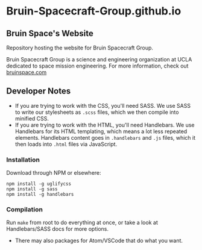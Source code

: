 # Bruin-Spacecraft-Group.github.io

## Bruin Space's Website

Repository hosting the website for Bruin Spacecraft Group.

Bruin Spacecraft Group is a science and engineering organization at UCLA dedicated to space mission engineering. For more information, check out [bruinspace.com](https://bruinspace.com)

## Developer Notes
 - If you are trying to work with the CSS, you'll need SASS. We use SASS to write our stylesheets as `.scss` files,
 which we then compile into minified CSS.
 - If you are trying to work with the HTML, you'll need Handlebars. We use Handlebars for its HTML templating,
 which means a lot less repeated elements. Handlebars content goes in `.handlebars` and `.js` files, which it then
loads into `.html` files via JavaScript.

### Installation
Download through NPM or elsewhere:
```
npm install -g uglifycss
npm install -g sass
npm install -g handlebars
```

### Compilation
Run `make` from root to do everything at once, or take a look at Handlebars/SASS docs for more options.
 - There may also packages for Atom/VSCode that do what you want.
